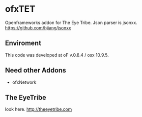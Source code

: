 ofxTET
======

Openframeworks addon for The Eye Tribe.  Json parser is jsonxx.
<https://github.com/hjiang/jsonxx>

## Enviroment
This code was developed at oF v.0.8.4 / osx 10.9.5.

## Need other Addons
* ofxNetwork

## The EyeTribe
look here.
<http://theeyetribe.com>
